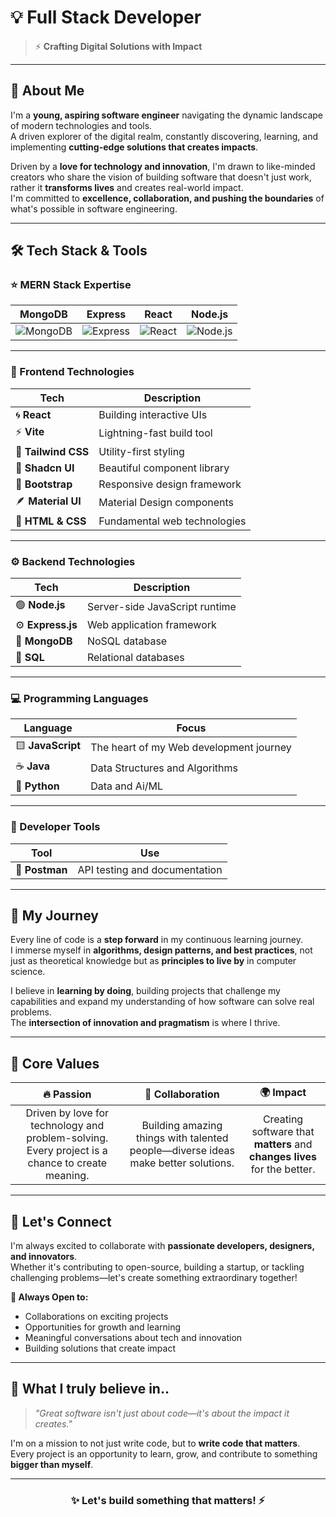 # 💡 Full Stack Developer  

> ⚡ **Crafting Digital Solutions with Impact**

---

## 👋 About Me  

I'm a **young, aspiring software engineer** navigating the dynamic landscape of modern technologies and tools.  
A driven explorer of the digital realm, constantly discovering, learning, and implementing **cutting-edge solutions that creates impacts**.  

Driven by a **love for technology and innovation**, I'm drawn to like-minded creators who share the vision of building software that doesn't just work, rather it **transforms lives** and creates real-world impact.  
I'm committed to **excellence, collaboration, and pushing the boundaries** of what's possible in software engineering.  

---

## 🛠️ Tech Stack & Tools  

### ⭐ MERN Stack Expertise  
<div align="center">

| MongoDB | Express | React | Node.js |
|:--------:|:--------:|:------:|:--------:|
| ![MongoDB](https://img.shields.io/badge/MongoDB-4EA94B?style=for-the-badge&logo=mongodb&logoColor=white) | ![Express](https://img.shields.io/badge/Express.js-000000?style=for-the-badge&logo=express&logoColor=white) | ![React](https://img.shields.io/badge/React-61DAFB?style=for-the-badge&logo=react&logoColor=black) | ![Node.js](https://img.shields.io/badge/Node.js-43853D?style=for-the-badge&logo=node.js&logoColor=white) |

</div>

---

### 🎨 Frontend Technologies  
<div align="center">

| Tech | Description |
|------|--------------|
| 🌀 **React** | Building interactive UIs |
| ⚡ **Vite** | Lightning-fast build tool |
| 🎨 **Tailwind CSS** | Utility-first styling |
| 💎 **Shadcn UI** | Beautiful component library |
| 🧩 **Bootstrap** | Responsive design framework |
| 🪶 **Material UI** | Material Design components |
| 🧱 **HTML & CSS** | Fundamental web technologies |

</div>

---

### ⚙️ Backend Technologies  
<div align="center">

| Tech | Description |
|------|--------------|
| 🟢 **Node.js** | Server-side JavaScript runtime |
| ⚙️ **Express.js** | Web application framework |
| 🍃 **MongoDB** | NoSQL database |
| 🧮 **SQL** | Relational databases |

</div>

---

### 💻 Programming Languages  
<div align="center">

| Language | Focus |
|-----------|--------|
| 🟨 **JavaScript** | The heart of my Web development journey |
| ☕ **Java** | Data Structures and Algorithms | Object-oriented programming |
| 🐍 **Python** | Data and Ai/ML |

</div>

---

### 🧰 Developer Tools  
<div align="center">

| Tool | Use |
|------|-----|
| 📮 **Postman** | API testing and documentation |

</div>

---

## 🎯 My Journey  

Every line of code is a **step forward** in my continuous learning journey.  
I immerse myself in **algorithms, design patterns, and best practices**, not just as theoretical knowledge but as **principles to live by** in computer science.  

I believe in **learning by doing**, building projects that challenge my capabilities and expand my understanding of how software can solve real problems.  
The **intersection of innovation and pragmatism** is where I thrive.  

---

## 💎 Core Values  

| 🔥 Passion | 🤝 Collaboration | 🌍 Impact |
|:-----------:|:----------------:|:-----------:|
| Driven by love for technology and problem-solving. Every project is a chance to create meaning. | Building amazing things with talented people—diverse ideas make better solutions. | Creating software that **matters** and **changes lives** for the better. |

---

## 🌟 Let's Connect  

I'm always excited to collaborate with **passionate developers, designers, and innovators**.  
Whether it's contributing to open-source, building a startup, or tackling challenging problems—let's create something extraordinary together!  

**💬 Always Open to:**  
- Collaborations on exciting projects  
- Opportunities for growth and learning  
- Meaningful conversations about tech and innovation  
- Building solutions that create impact  

---

## 💭 What I truly believe in.. 

> *"Great software isn't just about code—it's about the impact it creates."*  

I'm on a mission to not just write code, but to **write code that matters**.  
Every project is an opportunity to learn, grow, and contribute to something **bigger than myself**.  

---

<div align="center">

### ✨ Let's build something that matters! ⚡  

</div>
